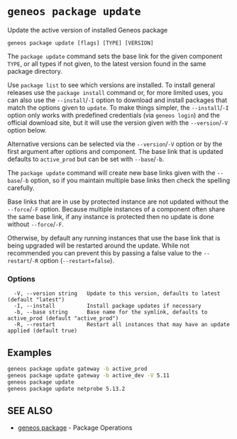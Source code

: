 # `geneos package update`

Update the active version of installed Geneos package

```text
geneos package update [flags] [TYPE] [VERSION]
```

The `package update` command sets the base link for the given component `TYPE`, or all types if not given, to the latest version found in the same package directory.

Use `package list` to see which versions are installed. To install general releases use the `package install` command or, for more limited uses, you can also use the `--install`/`-I` option to download and install packages that match the options given to `update`. To make things simpler, the `--install`/`-I` option only works with predefined credentials (via `geneos login`) and the official download site, but it will use the version given with the `--version`/`-V` option below.

Alternative versions can be selected via the `--version`/`-V` option or by the first argument after options and component. The base link that is updated defaults to `active_prod` but can be set with `--base`/`-b`.

The `package update` command will create new base links given with the `--base`/`-b` option, so if you maintain multiple base links then check the spelling carefully.

Base links that are in use by protected instance are not updated without the `--force`/`-F` option. Because multiple instances of a component often share the same base link, if any instance is protected then no update is done without `--force`/`-F`.

Otherwise, by default any running instances that use the base link that is being upgraded will be restarted around the update. While not recommended you can prevent this by passing a false value to the `--restart`/`-R` option (`--restart=false`). 

### Options

```text
  -V, --version string   Update to this version, defaults to latest (default "latest")
  -I, --install          Install package updates if necessary
  -b, --base string      Base name for the symlink, defaults to active_prod (default "active_prod")
  -R, --restart          Restart all instances that may have an update applied (default true)
```

## Examples

```bash
geneos package update gateway -b active_prod
geneos package update gateway -b active_dev -V 5.11
geneos package update
geneos package update netprobe 5.13.2

```

## SEE ALSO

* [geneos package](geneos_package.md)	 - Package Operations

